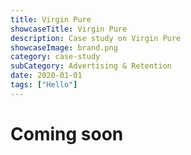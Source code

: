 ```yaml
---
title: Virgin Pure
showcaseTitle: Virgin Pure
description: Case study on Virgin Pure
showcaseImage: brand.png
category: case-study
subCategory: Advertising & Retention 
date: 2020-01-01
tags: ["Hello"]
---
```


# Coming soon

